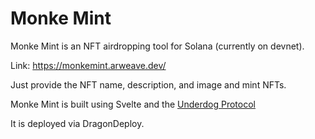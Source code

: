 # Monke Mint

Monke Mint is an NFT airdropping tool for Solana (currently on devnet).

Link: https://monkemint.arweave.dev/

Just provide the NFT name, description, and image and mint NFTs.

Monke Mint is built using Svelte and the [Underdog Protocol](https://underdogprotocol.com)

It is deployed via DragonDeploy.
